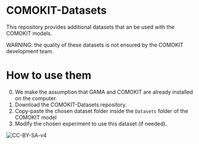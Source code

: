 # COMOKIT-Datasets
This repository provides additional datasets that an be used with the COMOKIT models.

WARNING: the quality of these datasets is not ensured by the COMOKIT development team.

# How to use them

  0. We make the assumption that GAMA and COMOKIT are already installed on the computer.
  1. Download the COMOKIT-Datasets repository.
  2. Copy-paste the chosen dataset folder inside the `Datasets` folder of the COMOKIT model
  3. Modify the chosen experiment to use this dataset (if needed).
  
  
  
![CC-BY-SA-v4](https://upload.wikimedia.org/wikipedia/commons/thumb/0/08/Cc-by-sa_%281%29.svg/100px-Cc-by-sa_%281%29.svg.png)

